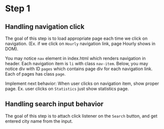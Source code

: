 # Step 1

## Handling navigation click

The goal of this step is to load appropriate page each time we click on navigation. (Ex. if we click on `Hourly` navigation link, page Hourly shows in DOM).

You may notice `nav` element in index.html which renders navigation in header. Each navigation item is `li` with class `nav-item`. 
Below, you may notice div with ID `pages` which contains page div for each navigation link. Each of pages has class `page`.

Implement next behavior:
When user clicks on navigation item, show proper page.
Ex. user clicks on `Statistics` just show statistics page.


## Handling search input behavior

The goal of this step is to attach click listener on the `Search` button, and get entered city name from the input.